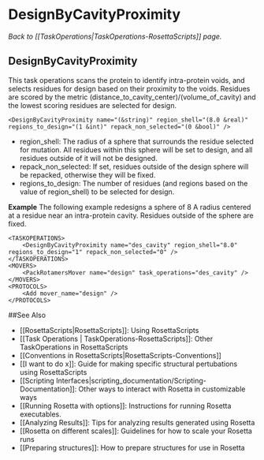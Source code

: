 # DesignByCavityProximity
*Back to [[TaskOperations|TaskOperations-RosettaScripts]] page.*
## DesignByCavityProximity

This task operations scans the protein to identify intra-protein voids, and selects residues for design based on their proximity to the voids. Residues are scored by the metric (distance\_to\_cavity\_center)/(volume\_of\_cavity) and the lowest scoring residues are selected for design.

    <DesignByCavityProximity name="(&string)" region_shell="(8.0 &real)" regions_to_design="(1 &int)" repack_non_selected="(0 &bool)" />

-   region\_shell: The radius of a sphere that surrounds the residue selected for mutation. All residues within this sphere will be set to design, and all residues outside of it will not be designed.
-   repack\_non\_selected: If set, residues outside of the design sphere will be repacked, otherwise they will be fixed.
-   regions\_to\_design: The number of residues (and regions based on the value of region\_shell) to be selected for design.

**Example** The following example redesigns a sphere of 8 A radius centered at a residue near an intra-protein cavity. Residues outside of the sphere are fixed.

    <TASKOPERATIONS>
        <DesignByCavityProximity name="des_cavity" region_shell="8.0" regions_to_design="1" repack_non_selected="0" />
    </TASKOPERATIONS>
    <MOVERS>
        <PackRotamersMover name="design" task_operations="des_cavity" />
    </MOVERS>
    <PROTOCOLS>
        <Add mover_name="design" />
    </PROTOCOLS>

##See Also

* [[RosettaScripts|RosettaScripts]]: Using RosettaScripts
* [[Task Operations | TaskOperations-RosettaScripts]]: Other TaskOperations in RosettaScripts
* [[Conventions in RosettaScripts|RosettaScripts-Conventions]]
* [[I want to do x]]: Guide for making specific structural pertubations using RosettaScripts
* [[Scripting Interfaces|scripting_documentation/Scripting-Documentation]]: Other ways to interact with Rosetta in customizable ways
* [[Running Rosetta with options]]: Instructions for running Rosetta executables.
* [[Analyzing Results]]: Tips for analyzing results generated using Rosetta
* [[Rosetta on different scales]]: Guidelines for how to scale your Rosetta runs
* [[Preparing structures]]: How to prepare structures for use in Rosetta